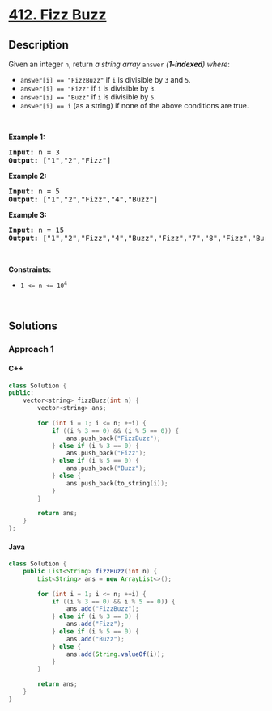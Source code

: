 # [412. Fizz Buzz](https://leetcode.com/problems/fizz-buzz)

## Description

<p>Given an integer <code>n</code>, return <em>a string array </em><code>answer</code><em> (<strong>1-indexed</strong>) where</em>:</p>

<ul>
    <li><code>answer[i] == &quot;FizzBuzz&quot;</code> if <code>i</code> is divisible by <code>3</code> and <code>5</code>.</li>
    <li><code>answer[i] == &quot;Fizz&quot;</code> if <code>i</code> is divisible by <code>3</code>.</li>
    <li><code>answer[i] == &quot;Buzz&quot;</code> if <code>i</code> is divisible by <code>5</code>.</li>
    <li><code>answer[i] == i</code> (as a string) if none of the above conditions are true.</li>
</ul>
<p>&nbsp;</p>

<p><strong class="example">Example 1:</strong></p>
<pre>
<strong>Input:</strong> n = 3
<strong>Output:</strong> ["1","2","Fizz"]
</pre>

<p><strong class="example">Example 2:</strong></p>
<pre>
<strong>Input:</strong> n = 5
<strong>Output:</strong> ["1","2","Fizz","4","Buzz"]
</pre>

<p><strong class="example">Example 3:</strong></p>
<pre>
<strong>Input:</strong> n = 15
<strong>Output:</strong> ["1","2","Fizz","4","Buzz","Fizz","7","8","Fizz","Buzz","11","Fizz","13","14","FizzBuzz"]
</pre>
<p>&nbsp;</p>

<p><strong>Constraints:</strong></p>
<ul>
    <li><code>1 &lt;= n &lt;= 10<sup>4</sup></code></li>
</ul>
<p>&nbsp;</p>

## Solutions

### **Approach 1**

<!-- tabs:start -->

#### C++

```cpp
class Solution {
public:
    vector<string> fizzBuzz(int n) {
        vector<string> ans;
        
        for (int i = 1; i <= n; ++i) {
            if ((i % 3 == 0) && (i % 5 == 0)) {
                ans.push_back("FizzBuzz");
            } else if (i % 3 == 0) {
                ans.push_back("Fizz");
            } else if (i % 5 == 0) {
                ans.push_back("Buzz");
            } else {
                ans.push_back(to_string(i));
            }
        }
        
        return ans;
    }
};
```

#### Java

```java
class Solution {
    public List<String> fizzBuzz(int n) {
        List<String> ans = new ArrayList<>();
        
        for (int i = 1; i <= n; ++i) {
            if ((i % 3 == 0) && i % 5 == 0)) {
                ans.add("FizzBuzz");
            } else if (i % 3 == 0) {
                ans.add("Fizz");
            } else if (i % 5 == 0) {
                ans.add("Buzz");
            } else {
                ans.add(String.valueOf(i));
            }
        }
        
        return ans;
    }
}
```

<!-- tabs:end -->
